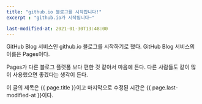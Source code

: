 ```yaml
---
title: "github.io 블로그를 시작합니다!"
excerpt : "github.io가 시작됩니다~"

last-modified-at: 2021-01-30T13:48:00
---
```


GitHub Blog 서비스인 github.io 블로그를 시작하기로 했다.
GitHub Blog 서비스의 이름은 Pages이다.

Pages가 다른 블로그 플랫폼 보다 편한 것 같아서 마음에 든다.
다른 사람들도 같이 많이 사용했으면 좋겠다는 생각이 든다.

이 글의 제목은 {{ page.title }}이고
마지막으로 수정된 시간은 {{ page.last-modified-at }}이다.

